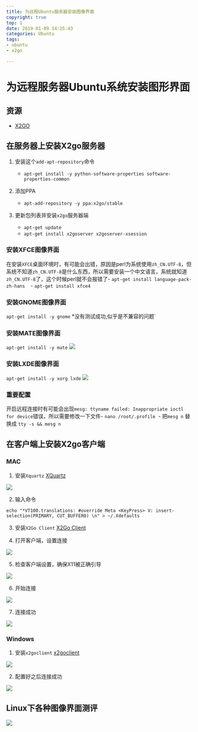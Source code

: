 ```yaml
---
title: 为远程Ubuntu服务器安装图像界面
copyright: true
top: 1
date: 2019-01-09 14:25:43
categories: Ubuntu
tags: 
- ubuntu
- x2go

---
```


# 为远程服务器Ubuntu系统安装图形界面

## 资源

- [X2GO](https://wiki.x2go.org/doku.php/doc:installation:x2goclient)

## 在服务器上安装X2go服务器

1. 安装这个`add-apt-repository`命令

	- `apt-get install -y python-software-properties software-properties-common`

2. 添加PPA

	- `apt-add-repository -y ppa:x2go/stable`
	
3. 更新包列表并安装`x2go`服务器端
	- `apt-get update`
	- `apt-get install x2goserver x2goserver-xsession`

### 安装XFCE图像界面

在安装`XFCE`桌面环境时，有可能会出错，原因是perl为系统使用`zh_CN.UTF-8`，但系统不知道`zh_CN.UTF-8`是什么东西，所以需要安装一个中文语言，系统就知道`zh_CN.UTF-8`了，这个时候perl就不会报错了
​	- `apt-get install language-pack-zh-hans `
​	- `apt-get install xfce4`

### 安装GNOME图像界面

`apt-get install -y gnome`
*没有测试成功,似乎是不兼容的问题`

### 安装MATE图像界面

`apt-get install -y mate`
![](/2019/01/09/为远程Ubuntu服务器安装图像界面/9.png)

### 安装LXDE图像界面

`apt-get install -y xorg lxde`
![](/2019/01/09/为远程Ubuntu服务器安装图像界面/10.png)

### **重要配置**
开启远程连接时有可能会出现`mesg: ttyname failed: Inappropriate ioctl for device`错误，所以需要修改一下文件
​	- `nano /root/.profile`
​	- 把`mesg n` 替换成 `tty -s && mesg n`

## 在客户端上安装X2go客户端

### MAC

1. 安装`Xquartz` [XQuartz](https://www.xquartz.org/)

![](/2019/01/09/为远程Ubuntu服务器安装图像界面/1.png)

2. 输入命令

`echo "*VT100.translations: #override Meta <KeyPress> V: insert-selection(PRIMARY, CUT_BUFFER0) \n" > ~/.Xdefaults `

3. 安装`X2Go Client` [X2Go Client](https://code.x2go.org/releases/binary-macosx/x2goclient/)

4. 打开客户端，设置连接

![](/2019/01/09/为远程Ubuntu服务器安装图像界面/2.png)

5. 检查客户端设置，确保X11被正确引导

![](/2019/01/09/为远程Ubuntu服务器安装图像界面/3.png)

6. 开始连接

![](/2019/01/09/为远程Ubuntu服务器安装图像界面/4.png)

7. 连接成功

![](/2019/01/09/为远程Ubuntu服务器安装图像界面/5.png)

### Windows

1. 安装`x2goclient` [x2goclient](https://code.x2go.org/releases/binary-win32/x2goclient/releases/4.1.2.0-2018.06.22/)

![](/2019/01/09/为远程Ubuntu服务器安装图像界面/6.png)

2. 配置好之后连接成功

![](/2019/01/09/为远程Ubuntu服务器安装图像界面/7.png)

## Linux下各种图像界面测评

![](/2019/01/09/为远程Ubuntu服务器安装图像界面/8.png)